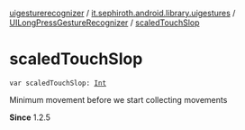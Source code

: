 [uigesturerecognizer](../../index.md) / [it.sephiroth.android.library.uigestures](../index.md) / [UILongPressGestureRecognizer](index.md) / [scaledTouchSlop](./scaled-touch-slop.md)

# scaledTouchSlop

`var scaledTouchSlop: `[`Int`](https://kotlinlang.org/api/latest/jvm/stdlib/kotlin/-int/index.html)

Minimum movement before we start collecting movements

**Since**
1.2.5

